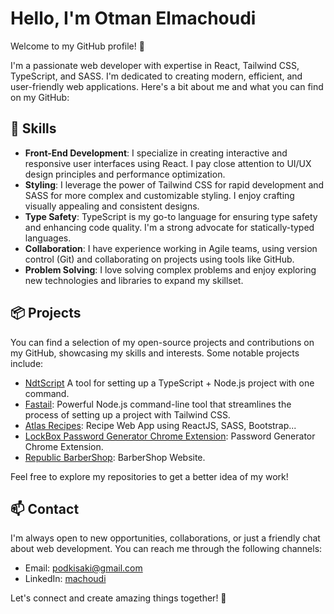 # Hello, I'm Otman Elmachoudi

Welcome to my GitHub profile! 👋

I'm a passionate web developer with expertise in React, Tailwind CSS, TypeScript, and SASS. I'm dedicated to creating modern, efficient, and user-friendly web applications. Here's a bit about me and what you can find on my GitHub:

## 🔧 Skills

- **Front-End Development**: I specialize in creating interactive and responsive user interfaces using React. I pay close attention to UI/UX design principles and performance optimization.
- **Styling**: I leverage the power of Tailwind CSS for rapid development and SASS for more complex and customizable styling. I enjoy crafting visually appealing and consistent designs.
- **Type Safety**: TypeScript is my go-to language for ensuring type safety and enhancing code quality. I'm a strong advocate for statically-typed languages.
- **Collaboration**: I have experience working in Agile teams, using version control (Git) and collaborating on projects using tools like GitHub.
- **Problem Solving**: I love solving complex problems and enjoy exploring new technologies and libraries to expand my skillset.

## 📦 Projects

You can find a selection of my open-source projects and contributions on my GitHub, showcasing my skills and interests. Some notable projects include:
- [NdtScript](https://github.com/Machoudi2002/NdtScript) A tool for setting up a TypeScript + Node.js project with one command.
- [Fastail](https://github.com/Machoudi2002/fastail): Powerful Node.js command-line tool that streamlines the process of setting up a project with Tailwind CSS.
- [Atlas Recipes](https://github.com/Machoudi2002/Atlas-Recipe-React-Web-App): Recipe Web App using ReactJS, SASS, Bootstrap...
- [LockBox Password Generator Chrome Extension](https://github.com/Machoudi2002/LockBox-Password-Generator-Chrome-Extension): Password Generator Chrome Extension.
- [Republic BarberShop](https://github.com/Machoudi2002/Republic-BarberShop): BarberShop Website.

Feel free to explore my repositories to get a better idea of my work!

## 📫 Contact

I'm always open to new opportunities, collaborations, or just a friendly chat about web development. You can reach me through the following channels:

- Email: [podkisaki@gmail.com](mailto:podkisaki@gmail.com)
- LinkedIn: [machoudi](https://www.linkedin.com/in/machoudi/)

Let's connect and create amazing things together! 🚀

